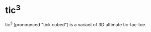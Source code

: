 # tic<sup>3</sup>

tic<sup>3</sup> (pronounced "tick cubed") is a variant of 3D ultimate tic-tac-toe.
